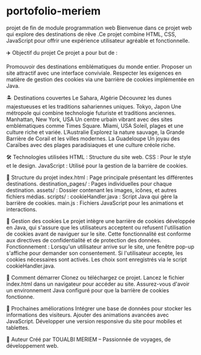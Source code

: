 # portofolio-meriem
projet de fin de module programmation web 
Bienvenue dans ce projet web qui explore des destinations de rêve .Ce projet combine HTML, CSS, JavaScript pour offrir une expérience utilisateur agréable et fonctionnelle.

✈️ Objectif du projet
Ce projet a pour but de :

Promouvoir des destinations emblématiques du monde entier.
Proposer un site attractif avec une interface conviviale.
Respecter les exigences en matière de gestion des cookies via une barrière de cookies implémentée en Java.

🏝️ Destinations couvertes
Le Sahara, Algérie
Découvrez les dunes majestueuses et les traditions sahariennes uniques.
Tokyo, Japon
Une métropole qui combine technologie futuriste et traditions anciennes.
Manhattan, New York, USA
Un centre urbain vibrant avec des sites emblématiques comme Times Square.
Miami,  USA
Soleil, plages et une culture riche et variée.
L’Australie
Explorez la nature sauvage, la Grande Barrière de Corail et les villes modernes.
La Guadeloupe
Un joyau des Caraïbes avec des plages paradisiaques et une culture créole riche.

🛠️ Technologies utilisées
HTML : Structure du site web.
CSS : Pour le style et le design.
JavaScript : Utilisé pour la gestion de la barrière de cookies.

📂 Structure du projet
index.html : Page principale présentant les différentes destinations.
destination_pages/ : Pages individuelles pour chaque destination.
assets/ : Dossier contenant les images, icônes, et autres fichiers médias.
scripts/ :
cookieHandler.java : Script Java qui gère la barrière de cookies.
main.js : Fichiers JavaScript pour les animations et interactions.

🍪 Gestion des cookies
Le projet intègre une barrière de cookies développée en Java, qui s'assure que les utilisateurs acceptent ou refusent l'utilisation de cookies avant de naviguer sur le site. Cette fonctionnalité est conforme aux directives de confidentialité et de protection des données.
Fonctionnement :
Lorsqu'un utilisateur arrive sur le site, une fenêtre pop-up s'affiche pour demander son consentement.
Si l'utilisateur accepte, les cookies nécessaires sont activés.
Les choix sont enregistrés via le script cookieHandler.java.

🚀 Comment démarrer
Clonez ou téléchargez ce projet.
Lancez le fichier index.html dans un navigateur pour accéder au site.
Assurez-vous d'avoir un environnement Java configuré pour que la barrière de cookies fonctionne.

📌 Prochaines améliorations
Intégrer une base de données pour stocker les informations des visiteurs.
Ajouter des animations avancées avec JavaScript.
Développer une version responsive du site pour mobiles et tablettes.

🌟 Auteur
Créé par TOUALBI MERIEM – Passionnée de voyages, de développement web.

